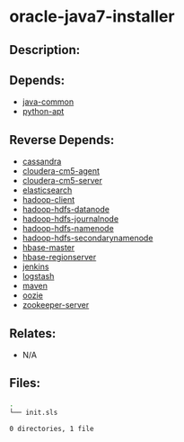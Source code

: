 # oracle-java7-installer

## Description:



## Depends:

  -  [java-common](salt/java-common)
  -  [python-apt](salt/python-apt)

## Reverse Depends:

  -  [cassandra](salt/cassandra)
  -  [cloudera-cm5-agent](salt/cloudera-cm5-agent)
  -  [cloudera-cm5-server](salt/cloudera-cm5-server)
  -  [elasticsearch](salt/elasticsearch)
  -  [hadoop-client](salt/hadoop-client)
  -  [hadoop-hdfs-datanode](salt/hadoop-hdfs-datanode)
  -  [hadoop-hdfs-journalnode](salt/hadoop-hdfs-journalnode)
  -  [hadoop-hdfs-namenode](salt/hadoop-hdfs-namenode)
  -  [hadoop-hdfs-secondarynamenode](salt/hadoop-hdfs-secondarynamenode)
  -  [hbase-master](salt/hbase-master)
  -  [hbase-regionserver](salt/hbase-regionserver)
  -  [jenkins](salt/jenkins)
  -  [logstash](salt/logstash)
  -  [maven](salt/maven)
  -  [oozie](salt/oozie)
  -  [zookeeper-server](salt/zookeeper-server)

## Relates:

  -  N/A

## Files:

```bash
.
└── init.sls

0 directories, 1 file
```
